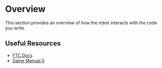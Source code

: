 # Overview

This section provides an overview of how the robot interacts with the code you write.

## Useful Resources

- [FTC Docs](https://ftc-docs.firstinspires.org/en/latest/programming_resources/index.html)
- [Game Manual 0](https://gm0.org/en/latest/docs/software/getting-started/index.html)